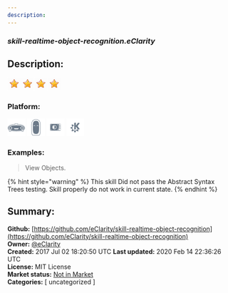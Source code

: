 ```yaml
---
description: 
---
```


### _skill-realtime-object-recognition.eClarity_  
## Description:  
  
  
![](../.gitbook/assets/star.png)![](../.gitbook/assets/star.png)![](../.gitbook/assets/star.png)![](../.gitbook/assets/star.png)  
  
### Platform:  
 ![Mark I](../.gitbook/assets/mark-1-icon.png)  ![Mark II](../.gitbook/assets/mark-2-icon.png)  ![Picroft](../.gitbook/assets/picroft-icon.png)  ![plasmoid](../.gitbook/assets/kde.png)   
### Examples:  
> View Objects.  
  
{% hint style="warning" %}
This skill Did not pass the Abstract Syntax Trees testing. Skill properly do not work in current state.
{% endhint %}
  
## Summary:  
**Github:** [https://github.com/eClarity/skill-realtime-object-recognition](https://github.com/eClarity/skill-realtime-object-recognition)  
**Owner:** [@eClarity](https://github.com/eClarity)  
**Created:** 2017 Jul 02 18:20:50 UTC  **Last updated:** 2020 Feb 14 22:36:26 UTC  
**License:** MIT License  
**Market status:** [Not in Market](https://market.mycroft.ai/skill/)  
**Categories:** [ uncategorized ]   
